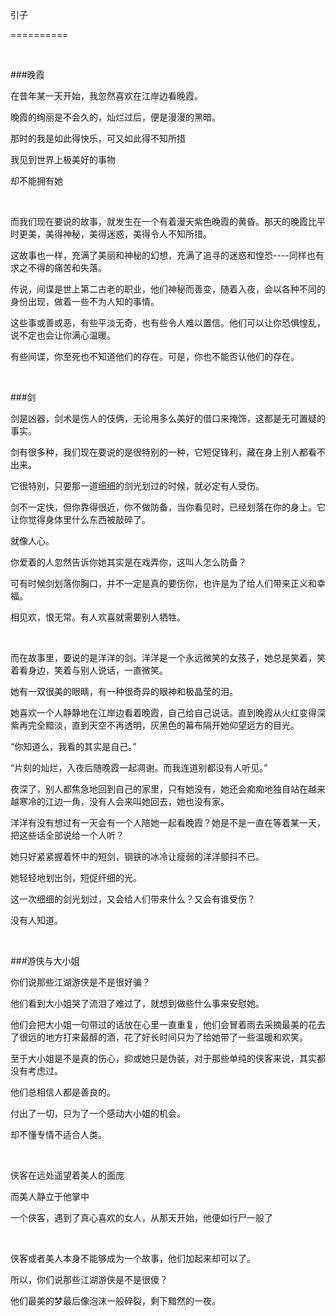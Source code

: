﻿引子

==========

<br/>

###晚霞

在昔年某一天开始，我忽然喜欢在江岸边看晚霞。

晚霞的绚丽是不会久的，灿烂过后，便是漫漫的黑暗。

那时的我是如此得快乐，可又如此得不知所措

我见到世界上极美好的事物

却不能拥有她

<br/>

而我们现在要说的故事，就发生在一个有着漫天紫色晚霞的黄昏。那天的晚霞比平时更美，美得神秘，美得迷惑，美得令人不知所措。

这故事也一样，充满了美丽和神秘的幻想，充满了追寻的迷惑和惶恐----同样也有求之不得的痛苦和失落。

传说，间谍是世上第二古老的职业，他们神秘而善变，随着入夜，会以各种不同的身份出现，做着一些不为人知的事情。

这些事或善或恶，有些平淡无奇，也有些令人难以置信。他们可以让你恐惧惶乱，说不定也会让你满心温暖。

有些间谍，你至死也不知道他们的存在。可是，你也不能否认他们的存在。

<br/>



###剑

剑是凶器，剑术是伤人的伎俩，无论用多么美好的借口来掩饰，这都是无可置疑的事实。

剑有很多种，我们现在要说的是很特别的一种，它短促锋利，藏在身上别人都看不出来。

它很特别，只要那一道细细的剑光划过的时候，就必定有人受伤。

剑不一定快，但你靠得很近，你不做防备，当你看见时，已经划落在你的身上。它让你觉得身体里什么东西被敲碎了。

就像人心。

你爱着的人忽然告诉你她其实是在戏弄你，这叫人怎么防备？

可有时候剑划落你胸口，并不一定是真的要伤你，也许是为了给人们带来正义和幸福。

相见欢，恨无常。有人欢喜就需要别人牺牲。

<br/>

而在故事里，要说的是洋洋的剑。洋洋是一个永远微笑的女孩子，她总是笑着，笑着看身边，笑着与别人说话，一直微笑。

她有一双很美的眼睛，有一种很奇异的眼神和极晶莹的泪。

她喜欢一个人静静地在江岸边看着晚霞，自己给自己说话。直到晚霞从火红变得深紫再完全黯淡，直到天空不再透明，灰黑色的幕布隔开她仰望远方的目光。

“你知道么，我看的其实是自己。”

“片刻的灿烂，入夜后随晚霞一起凋谢。而我连道别都没有人听见。”

夜深了，别人都焦急地回到自己的家里，只有她没有，她还会痴痴地独自站在越来越寒冷的江边一角，没有人会来叫她回去，她也没有家。

洋洋有没有想过有一天会有一个人陪她一起看晚霞？她是不是一直在等着某一天，把这些话全部说给一个人听？

她只好紧紧握着怀中的短剑，钢铁的冰冷让瘦弱的洋洋颤抖不已。

她轻轻地划出剑，短促纤细的光。

这一次细细的剑光划过，又会给人们带来什么？又会有谁受伤？

没有人知道。

<br/>



###游侠与大小姐

你们说那些江湖游侠是不是很好骗？

他们看到大小姐哭了流泪了难过了，就想到做些什么事来安慰她。

他们会把大小姐一句带过的话放在心里一直重复，他们会冒着雨去采摘最美的花去了很远的地方打来最醇的酒，花了好长时间只为了给她带了一些温暖和欢笑。

至于大小姐是不是真的伤心，抑或她只是伪装，对于那些单纯的侠客来说，其实都没有考虑过。

他们总相信人都是善良的。

付出了一切，只为了一个感动大小姐的机会。

却不懂专情不适合人类。

<br/>

侠客在远处遥望着美人的面庞

而美人静立于他掌中

一个侠客，遇到了真心喜欢的女人，从那天开始，他便如行尸一般了

<br/>

侠客或者美人本身不能够成为一个故事，他们加起来却可以了。

所以，你们说那些江湖游侠是不是很傻？

他们最美的梦最后像泡沫一般碎裂，剩下黯然的一夜。

